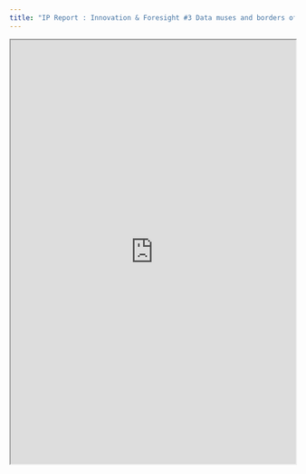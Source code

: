 ```yaml
---
title: "IP Report : Innovation & Foresight #3 Data muses and borders of creative arts : Reading, listening, watching and gaming in the age of personalisation"
---
```



<iframe height="750" width="100%" src="https://ewelton.github.io/ktest/wiki.html#IP%20Report%20:%20Innovation%20&%20Foresight%20#3%20Data%20muses%20and%20borders%20of%20creative%20arts%20:%20Reading,%20listening,%20watching%20and%20gaming%20in%20the%20age%20of%20personalisation"></iframe>
